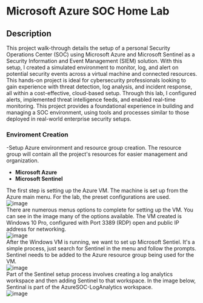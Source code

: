 <h1>Microsoft Azure SOC Home Lab</h1>

<h2>Description</h2>

This project walk-through details the setup of a personal Security Operations Center (SOC) using Microsoft Azure and Microsoft Sentinel as a Security Information and Event Management (SIEM) solution. With this setup, I created a simulated environment to monitor, log, and alert on potential security events across a virtual machine and connected resources. This hands-on project is ideal for cybersecurity professionals looking to gain experience with threat detection, log analysis, and incident response, all within a cost-effective, cloud-based setup. Through this lab, I configured alerts, implemented threat intelligence feeds, and enabled real-time monitoring. This project provides a foundational experience in building and managing a SOC environment, using tools and processes similar to those deployed in real-world enterprise security setups.
<br>

<h3>Enviroment Creation</h3>

-Setup Azure environment and resource group creation. The resource group will contain all the project's resources for easier management and organization.

- <b>Microsoft Azure</b>
- <b>Microsoft Sentinel</b>

The first step is setting up the Azure VM. The machine is set up from the Azure main menu. For the lab, the preset configurations are used.
<br>
![image](https://github.com/user-attachments/assets/bde790f1-2deb-41c1-b5ab-8cf681a94636)
<br>
There are numerous menus options to complete for setting up the VM. You can see in the image many of the options available. The VM created is Windows 10 Pro, configured with Port 3389 (RDP) open and public IP address for networking.
<br>
![image](https://github.com/user-attachments/assets/5db8aa81-64e4-4aed-add7-6df6abb98a80)
<br>
After the Windows VM is running, we want to set up Microsoft Sentiel. It's a simple process, just search for Sentinel in the menu and follow the prompts. Sentinel needs to be added to the Azure resource group being used for the VM. 
<br>
![image](https://github.com/user-attachments/assets/f287f8e8-226c-4fb4-9586-f6a54d4c4adf)
<br>
Part of the Sentinel setup process involves creating a log analytics workspace and then adding Sentinel to that workspace. In the image below, Sentinal is part of the AzureSOC-LogAnalytics workspace.
<br>
![image](https://github.com/user-attachments/assets/64dc8b06-10cb-442d-9ff7-6d5659f97aae)





